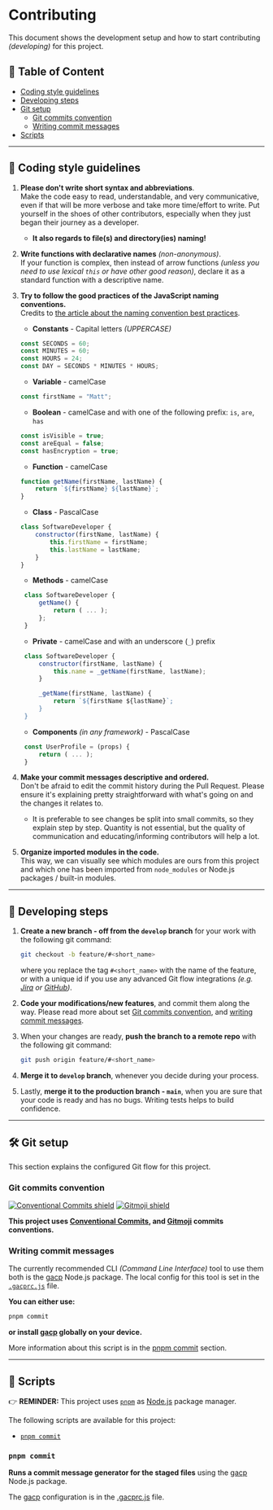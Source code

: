 # Contributing

This document shows the development setup and how to start contributing
_(developing)_ for this project.

## 🔗 Table of Content

- [Coding style guidelines](#coding-style-guidelines)
- [Developing steps](#developing-steps)
- [Git setup](#git-setup)
  - [Git commits convention](#git-commits-convention)
  - [Writing commit messages](#writing-commit-messages)
- [Scripts](#scripts)

---

## 📔 Coding style guidelines

1. **Please don't write short syntax and abbreviations**.\
   Make the code easy to read, understandable, and very communicative, even if
   that will be more verbose and take more time/effort to write. Put yourself
   in the shoes of other contributors, especially when they just began their
   journey as a developer.

    - **It also regards to file(s) and directory(ies) naming!**

1. **Write functions with declarative names** _(non-anonymous)_.\
   If your function is complex, then instead of arrow functions _(unless you
   need to use lexical `this` or have other good reason)_, declare it as
   a standard function with a descriptive name.

1. **Try to follow the good practices of the JavaScript naming conventions.**\
   Credits to [the article about the naming convention best practices].

    - **Constants** - Capital letters _(UPPERCASE)_

    ```js
    const SECONDS = 60;
    const MINUTES = 60;
    const HOURS = 24;
    const DAY = SECONDS * MINUTES * HOURS;
    ```

    - **Variable** - camelCase

    ```js
    const firstName = "Matt";
    ```

    - **Boolean** - camelCase and with one of the following prefix: `is`,
      `are`, `has`

    ```js
    const isVisible = true;
    const areEqual = false;
    const hasEncryption = true;
    ```

    - **Function** - camelCase

    ```js
    function getName(firstName, lastName) {
        return `${firstName} ${lastName}`;
    }
    ```

    - **Class** - PascalCase

    ```js
    class SoftwareDeveloper {
        constructor(firstName, lastName) {
            this.firstName = firstName;
            this.lastName = lastName;
        }
    }
    ```

    - **Methods** - camelCase

    ```js
     class SoftwareDeveloper {
         getName() {
             return ( ... );
         };
     }
    ```

    - **Private** - camelCase and with an underscore (`_`) prefix

    ```js
     class SoftwareDeveloper {
         constructor(firstName, lastName) {
             this.name = _getName(firstName, lastName);
         }

         _getName(firstName, lastName) {
             return `${firstName ${lastName}`;
         }
     }
    ```

    - **Components** _(in any framework)_ - PascalCase

    ```js
     const UserProfile = (props) {
         return ( ... );
     }
    ```

1. **Make your commit messages descriptive and ordered.**\
   Don't be afraid to edit the commit history during the Pull Request.
   Please ensure it's explaining pretty straightforward with what's going on
   and the changes it relates to.

    - It is preferable to see changes be split into small commits, so they
      explain step by step. Quantity is not essential, but the quality of
      communication and educating/informing contributors will help a lot.

1. **Organize imported modules in the code.**\
   This way, we can visually see which modules are ours from this project and
   which one has been imported from `node_modules` or Node.js packages /
   built-in modules.

[the article about the naming convention best practices]: https://javascript.plainenglish.io/javascript-naming-convention-best-practices-b2065694b7d

---

## 👣 Developing steps

1. **Create a new branch - off from the `develop` branch** for your work with
   the following git command:

    ```sh
    git checkout -b feature/#<short_name>
    ```

    where you replace the tag `#<short_name>` with the name of the feature, or
    with a unique id if you use any advanced Git flow integrations _(e.g.
    [Jira] or [GitHub])_.

1. **Code your modifications/new features**, and commit them along the way.
   Please read more about set [Git commits
   convention](#git-commits-convention), and [writing commit
   messages](writing-commit-messages).

1. When your changes are ready, **push the branch to a remote repo** with the
   following git command:

    ```sh
    git push origin feature/#<short_name>
    ```

1. **Merge it to `develop` branch**, whenever you decide during your process.

1. Lastly, **merge it to the production branch - `main`**, when you are sure that
   your code is ready and has no bugs. Writing tests helps to build confidence.

[Jira]: https://www.atlassian.com/software/jira
[GitHub]: https://github.com/

---

## 🛠️ Git setup

This section explains the configured Git flow for this project.

### Git commits convention

[![Conventional Commits shield]][Conventional Commits] [![Gitmoji shield]][Gitmoji]

**This project uses [Conventional Commits], and [Gitmoji] commits
conventions.**

[Conventional Commits shield]: https://img.shields.io/badge/Conventional%20Commits-1.0.0-yellow.svg?style=for-the-badge
[Conventional Commits]: https://conventionalcommits.org "Conventional commits convention"

[Gitmoji shield]: https://img.shields.io/badge/gitmoji-%20😜%20😍-FFDD67.svg?style=for-the-badge
[Gitmoji]: https://gitmoji.dev "Gitmoji convention"

### Writing commit messages

The currently recommended CLI _(Command Line Interface)_ tool to use them both
is the [gacp] Node.js package. The local config for this tool is set in the
[`.gacprc.js`](./.gacprc.js) file.

**You can either use:**

```sh
pnpm commit
```

**or install [gacp] globally on your device.**

More information about this script is in the [pnpm commit](#pnpm-commit)
section.

[gacp]: https://github.com/vivaxy/gacp

---

## 🧰 Scripts

👉 **REMINDER:** This project uses [`pnpm`] as [Node.js] package manager.

[`pnpm`]: https://pnpm.io/
[Node.js]: https://nodejs.org/en/

The following scripts are available for this project:

- [`pnpm commit`](#pnpm-commit)

### `pnpm commit`

**Runs a commit message generator for the staged files** using the [gacp]
Node.js package.

The [gacp] configuration is in the [.gacprc.js](./.gacprc.js) file.
